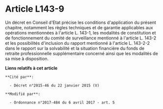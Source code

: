 # Article L143-9

Un décret en Conseil d'Etat précise les conditions d'application du présent chapitre, notamment les règles techniques et de
garantie applicables aux opérations mentionnées à l'article L. 143-1, les modalités de constitution et de fonctionnement du
comité de surveillance mentionné à l'article L. 143-2 et les possibilités d'inclusion du rapport mentionné à l'article L.
143-2-2 dans le rapport sur la solvabilité et la situation financière du fonds de retraite professionnelle supplémentaire
concerné ainsi que les modalités de sa mise à disposition.

**Liens relatifs à cet article**

	**Cité par**:

	  - Décret n°2015-46 du 22 janvier 2015 (V)

	**Modifié par**:

	  - Ordonnance n°2017-484 du 6 avril 2017 - art. 5
